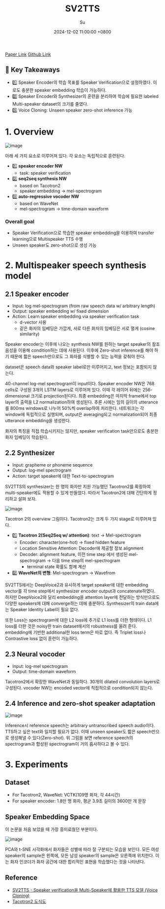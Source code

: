 ﻿---
title: SV2TTS
author: Su
date: 2024-12-02 11:00:00 +0800
categories: [Paper Review]
tags: [Audio]
pin: false
use_math: true
---

[Paper Link](https://arxiv.org/pdf/1806.04558) [Github Link](https://github.com/CorentinJ/Real-Time-Voice-Cloning)

## 🍊 Key Takeaways
- 1️⃣ Speaker Encoder의 학습 목표를 Speaker Verification으로 설정하였다. 이로도 충분한 speaker embedding 학습이 가능하다.  
- 2️⃣ Speaker Encoder와 Synthesizer의 훈련을 분리하여 학습에 필요한 labeled Multi-speaker dataset의 크기를 줄였다. 
- 3️⃣ Voice Cloning: Unseen speaker zero-shot inference 가능


# 1. Overview

![image](https://github.com/user-attachments/assets/56909b54-987d-4129-95d7-f92f4ff35174)

아래 세 가지 요소로 이루어져 있다. 각 요소는 독립적으로 훈련된다.
- 1️⃣ **speaker encoder NW**
	- task: speaker verification
- 2️⃣ **seq2seq synthesis NW**
	- based on Tacotron2
	- speaker embedding → mel-spectrogram
- 3️⃣ **auto-regressive vocoder NW**
	- based on WaveNet
	- mel-spectrogram → time-domain waveform

### Overall goal

- Speaker Verification으로 학습한 speaker embedding을 이용하여 transfer learning으로 Multispeaker TTS 수행
- Unseen speaker도 zero-shot으로 생성 가능 


# 2. Multispeaker speech synthesis model

## 2.1 Speaker encoder
- Input: log mel-spectrogram (from raw speech data w/ arbitrary length)
- Output: speaker embedding w/ fixed dimension 
- Action: Learn speaker embedding via speaker verification task
	- d-vector 사용 
	- 같은 화자의 임베딩은 가깝게, 서로 다른 화자의 임베딩은 서로 멀게 (cosine similarity)

Speaker encoder는 이후에 나오는 synthesis NW를 원하는 target speaker의 참조 음성을 이용해 condition하는 데에 사용된다. 이후에 Zero-shot inference를 해야 하기 때문에 짧은 speech만으로도 그 화자를 식별할 수 있는 능력을 갖춰야 한다. 

dataset은 speech data와 speaker label로만 이루어지고, text 정보는 포함되지 않는다. 

40-channel log-mel spectrogram이 input이다. Speaker encoder NW은 768 cells로 구성된 3개의 LSTM layers로 이루어져 있다. 이때  각 레이어 뒤에는 256-dimensional 크기로 projection된다다. 최종 embedding은 마지막 frame에서 top layer의 출력을 L2 normalization하여 생성된다. 추론 시에는 임의 길이의 utterance를 800ms windows로 나누어 50%씩 overlap하여 처리한다. 네트워크는 각 window에 독립적으로 실행되며, output은 averaging되고 normalization되어 최종 utterance embedding을 생성한다.

화자의 특징을 직접 학습시키지는 않지만, speaker verification task만으로도 충분한 화자 임베딩이 학습된다. 

## 2.2 Synthesizer
- Input: grapheme or phoneme sequence
- Output: log-mel spectrogram
- Action: target speaker에 대한 Text-to-spectrogram

SV2TTS의 synthesizer는 한 명의 화자만 지원 가능했던 Tacotron2를 확장하여 multi-speaker에도 적용할 수 있게 만들었다. 따라서 Tacotron2에 대해 간단하게 정리하고 살펴 보자. 

![image](https://github.com/user-attachments/assets/ea809893-2c6d-42c3-aef2-4267aecc6475)

Tacotron 2의 overview 그림이다. Tacotron2는 크게 두 가지 stage로 이루어져 있다. 
- 1️⃣ **Tacotron 2(Seq2Seq w/ attention)**: text → Mel-spectrogram
	- Encoder: character(one-hot) → fixed hidden feature
	- Location Sensitive Attention: Decoder에 제공할 정보 alignment 
	- Decoder: alignment feature, 이전 time step 에서 생성된 mel-spectrogram → 다음 time step의 mel-spectrogram
		- terminal state 확률도 함께 계산 
- 2️⃣ **WaveNet의 변형**: Mel-spectrogram → Wavefrom 


SV2TTS에서는 DeepVoice2과 유사하게 target speaker에 대한 embedding vector를 각 time step에서 synthesizer encoder output과 concatenate하였다. 하지만 DeepVoice2와 달리 embedding을 attention layer에 전달하는 방식만으로도 다양한 speakers에 대해 converge하는 데에 충분하다. Synthesizer의 train data에는 Speaker Identity Label이 필요 없다. 

또한 Loss는 spectrogram에 대한 L2 loss에 추가로 L1 loss를 더한 형태이다. L1 loss를 더한 것은 noisy한 train dataset에서의 robustness를 올려 준다. embedding에 기반한 additional한 loss term은 따로 없다. 즉 Triplet loss나 Contrastive loss 없이 훈련이 가능하다. 


## 2.3 Neural vocoder
- Input: log-mel spectrogram
- Output: time-domain waveform

Tacotron2에서 확장한 WaveNet과 동일하다. 30개의 dilated convolution layers로 구성된다. vocoder NW는 encoded vector에 직접적으로 condition되지 않는다.


## 2.4 Inference and zero-shot speaker adaptation

![image](https://github.com/user-attachments/assets/e84e65b3-1231-40f3-8931-66b208e4fdb0)

Inference시 reference speech는 arbitrary untranscribed speech audio이다. TTS하고 싶은 text와 일치할 필요가 없다. 이때 unseen speaker도 짧은 speech만으로 생성해낼 수 있다(Zero-shot). 위 그림을 보면 reference speech의 spectrogram과 합성된 spectrogram이 거의 흡사하다고 볼 수 있다. 


# 3. Experiments

## Dataset
- For Tacotron2, WaveNet: VCTK(109명 화자, 각 44시간)
- For speaker encoder: 1.8만 명 화자, 평균 3.9초 길이의 3600만 개 문장

## Speaker Embedding Space
이 논문을 처음 보았을 때 가장 흥미로웠던 부분이다. 

![image](https://github.com/user-attachments/assets/21f11336-d033-4012-aa2c-9cd2458a9a32)

PCA와 t-SNE 시각화에서 화자들은 성별에 따라 잘 구분되는 모습을 보인다. 모든 여성 speaker의 sample은 왼쪽에, 모든 남성 speaker의 sample은 오른쪽에 위치한다. 이는 화자 인코더가 화자 공간에 대한 합리적인 표현을 학습했다는 것을 나타낸다.

## Reference

- [SV2TTS - Speaker verification을 Multi-Speaker에 활용한 TTS 모델 (Voice Cloning)](https://velog.io/@hws0120/SV2TTS-Speaker-verification%EC%9D%84-Multi-Speaker%EC%97%90-%ED%99%9C%EC%9A%A9%ED%95%9C-TTS-%EB%AA%A8%EB%8D%B8-Voice-Cloning)
- [Tacotron2 도식도](https://joungheekim.github.io/2020/10/08/paper-review/)
